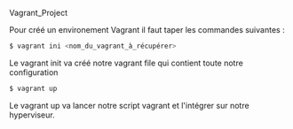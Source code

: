 Vagrant_Project

Pour créé un environement Vagrant il faut taper les commandes suivantes : 

```bash
$ vagrant ini <nom_du_vagrant_à_récupérer>
```
Le vagrant init va créé notre vagrant file qui contient toute notre configuration

```bash
$ vagrant up
```

Le vagrant up va lancer notre script vagrant et l'intégrer sur notre hyperviseur.
